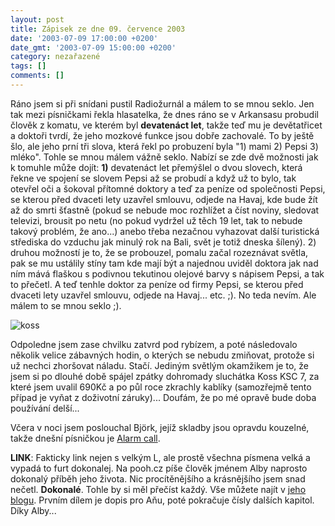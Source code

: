 ```yaml
---
layout: post
title: Zápisek ze dne 09. července 2003
date: '2003-07-09 17:00:00 +0200'
date_gmt: '2003-07-09 15:00:00 +0200'
category: nezařazené
tags: []
comments: []
---
```

<p>Ráno jsem si při snídani pustil Radiožurnál a málem to se mnou seklo. Jen tak  mezi písničkami řekla hlasatelka, že dnes ráno se v Arkansasu probudil člověk z  komatu, ve kterém byl <span style="font-weight:bold">devatenáct let</span>, takže teď mu je  devětatřicet a doktoři tvrdí, že jeho mozkové funkce jsou dobře zachovalé. To by  ještě šlo, ale jeho prní tři slova, která řekl po probuzení byla &quot;1) mami 2) <span  class="oranz">Pepsi</span> 3) mléko&quot;. Tohle se mnou málem vážně seklo. Nabízí  se zde dvě možnosti jak k tomuhle může dojít: <span style="font-weight:bold">1)</span>  devatenáct let přemýšlel o dvou slovech, která řekne ve spojení se slovem Pepsi až  se probudí a když už to bylo, tak otevřel oči a šokoval přítomné doktory a teď  za peníze od společnosti Pepsi, se kterou před dvaceti lety uzavřel smlouvu, odjede na  Havaj, kde bude žít až do smrti šťastně (pokud se nebude moc rozhlížet a číst  noviny, sledovat televizi, brousit po netu (no pokud vydržel už těch 19 let, tak to  nebude takový problém, že ano...) anebo třeba nezačnou vyhazovat další turistická  střediska do vzduchu jak minulý rok na Bali, svět je totiž dneska šílený). <span  class="oranz">2)</span> druhou možností je to, že se probouzel, pomalu začal  rozeznávat světla, pak se mu ustálily stíny tam kde mají být a najednou uviděl  doktora jak nad ním mává flaškou s podivnou tekutinou olejové barvy s nápisem Pepsi,  a tak to přečetl. A teď tenhle doktor za peníze od firmy Pepsi, se kterou před  dvaceti lety uzavřel smlouvu, odjede na Havaj... etc. ;). No teda nevím. Ale málem to  se mnou seklo ;).</p>
<div >  <img src="%base_url%/assets/old-images/koss.jpg" alt="koss"></div>
<p>Odpoledne jsem  zase chvilku zatvrd pod rybízem, a poté následovalo několik velice zábavných hodin,  o kterých se nebudu zmiňovat, protože si už nechci zhoršovat náladu. Stačí.  Jediným světlým okamžikem je to, že jsem si po dlouhé době spájel zpátky  dohromady sluchátka Koss KSC 7, za které jsem uvalil 690Kč a po půl roce zkrachly  kablíky (samozřejmě tento případ je vyňat z doživotní záruky)... Doufám, že po  mé opravě bude doba používání delší...</p>
<p>Včera v noci jsem poslouchal Björk, jejíž skladby jsou opravdu kouzelné, takže  dnešní písničkou je <a href="art.php?a=alarm.htm">Alarm call</a>.</p>
<p><span style="font-weight:bold">LINK</span>: Fakticky link nejen s velkým L, ale prostě všechna  písmena velká a vypadá to furt dokonalej. Na pooh.cz píše člověk jménem <span  class="oranz">Alby</span> naprosto dokonalý příběh jeho života. Nic  procítěnějšího a krásnějšího jsem snad nečetl. <span style="font-weight:bold">Dokonalé</span>.  Tohle by si měl přečíst každý. Vše můžete najít v <a  href="http://www.pooh.cz/alby" target="_blank">jeho blogu</a>. Prvním dílem je dopis pro  Aňu, poté pokračuje čísly dalších kapitol. Díky Alby...</p>
